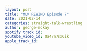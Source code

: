 ```yaml
---
layout: post
title: "MLW REWIND Episode 7"
date: 2021-02-14
categories: straight-talk-wrestling
author: george-mckay
spotify_track_id: 
youtube_video_id: Qa47n7sx6ik
apple_track_id: 
---
```

